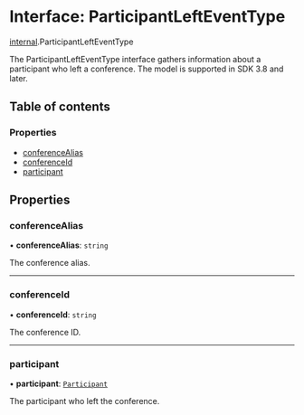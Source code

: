 # Interface: ParticipantLeftEventType

[internal](../modules/internal.md).ParticipantLeftEventType

The ParticipantLeftEventType interface gathers information about a participant who left a conference. The model is supported in SDK 3.8 and later.

## Table of contents

### Properties

- [conferenceAlias](internal.ParticipantLeftEventType.md#conferencealias)
- [conferenceId](internal.ParticipantLeftEventType.md#conferenceid)
- [participant](internal.ParticipantLeftEventType.md#participant)

## Properties

### conferenceAlias

• **conferenceAlias**: `string`

The conference alias.

___

### conferenceId

• **conferenceId**: `string`

The conference ID.

___

### participant

• **participant**: [`Participant`](internal.Participant.md)

The participant who left the conference.
